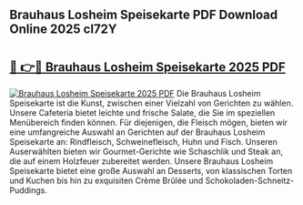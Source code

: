 ## Brauhaus Losheim Speisekarte PDF Download Online 2025 cl72Y

# <h2><a href="http://gc7mf0.nevu.top/?p=Brauhaus+Losheim+Speisekarte">🔗 👉🔴 Brauhaus Losheim Speisekarte 2025 PDF</a></h2>

[![Brauhaus Losheim Speisekarte 2025 PDF](https://i.imgur.com/dBaPXMq.png)](http://gc7mf0.nevu.top/?p=Brauhaus+Losheim+Speisekarte)
Die Brauhaus Losheim Speisekarte ist die Kunst, zwischen einer Vielzahl von Gerichten zu wählen. Unsere Cafeteria bietet leichte und frische Salate, die Sie im speziellen Menübereich finden können. Für diejenigen, die Fleisch mögen, bieten wir eine umfangreiche Auswahl an Gerichten auf der Brauhaus Losheim Speisekarte an: Rindfleisch, Schweinefleisch, Huhn und Fisch. Unseren Auserwählten bieten wir Gourmet-Gerichte wie Schaschlik und Steak an, die auf einem Holzfeuer zubereitet werden. Unsere Brauhaus Losheim Speisekarte bietet eine große Auswahl an Desserts, von klassischen Torten und Kuchen bis hin zu exquisiten Crème Brûlée und Schokoladen-Schneitz-Puddings.
